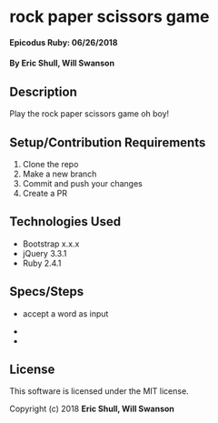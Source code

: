 # rock paper scissors game

#### Epicodus Ruby: 06/26/2018

#### By Eric Shull, Will Swanson

## Description

Play the rock paper scissors game oh boy!

## Setup/Contribution Requirements

1. Clone the repo
1. Make a new branch
1. Commit and push your changes
1. Create a PR

## Technologies Used

* Bootstrap x.x.x
* jQuery 3.3.1
* Ruby 2.4.1

## Specs/Steps
* accept a word as input
 -
 -
## License

This software is licensed under the MIT license.

Copyright (c) 2018 **Eric Shull, Will Swanson**
